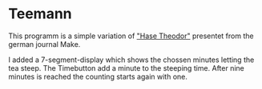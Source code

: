 Teemann
===

This programm is a simple variation of ["Hase Theodor"](https://www.heise.de/select/make/2017/1/1488464563901699) presentet from the german journal Make.

I added a 7-segment-display which shows the chossen minutes letting the tea steep. The Timebutton add a minute to the steeping time. After nine minutes is reached the counting starts again with one.